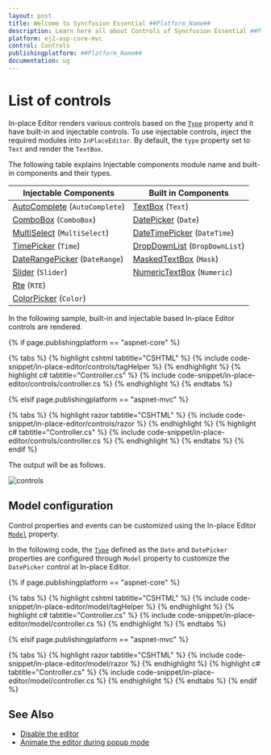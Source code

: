 ```yaml
---
layout: post
title: Welcome to Syncfusion Essential ##Platform_Name##
description: Learn here all about Controls of Syncfusion Essential ##Platform_Name## widgets based on HTML5 and jQuery.
platform: ej2-asp-core-mvc
control: Controls
publishingplatform: ##Platform_Name##
documentation: ug
---
```



# List of controls

In-place Editor renders various controls based on the [`Type`](https://help.syncfusion.com/cr/aspnetcore-js2/Syncfusion.EJ2.InPlaceEditor.InPlaceEditor.html#Syncfusion_EJ2_InPlaceEditor_InPlaceEditor_Type) property and it have built-in and injectable controls. To use injectable controls, inject the required modules into `InPlaceEditor`. By default, the `type` property set to `Text` and render the `TextBox`.

The following table explains Injectable components module name and built-in components and their types.

| **Injectable Components** | **Built in Components** |
|-----------------------|---------------------|
| [AutoComplete](../auto-complete/)  (`AutoComplete`)        | [TextBox](../textbox/)  (`Text`)             |
| [ComboBox](../combo-box/)  (`ComboBox`)              | [DatePicker](../datepicker/)  (`Date`)        |
| [MultiSelect](../multi-select/)   (`MultiSelect`)        | [DateTimePicker](../datetimepicker/)   (`DateTime`)     |
| [TimePicker](../timepicker/)   (`Time`)         | [DropDownList](../drop-down-list/)  (`DropDownList`)      |
| [DateRangePicker](../daterangepicker/)   (`DateRange`)       | [MaskedTextBox](../maskedtextbox/)   (`Mask`)      |
| [Slider](../slider/)   (`Slider`)             | [NumericTextBox](../numerictextbox/)   (`Numeric`)    |
| [Rte](../rich-text-editor/)     (`RTE`)              |                     |
| [ColorPicker](../color-picker/)    (`Color`)       |                     |

In the following sample, built-in and injectable based In-place Editor controls are rendered.

{% if page.publishingplatform == "aspnet-core" %}

{% tabs %}
{% highlight cshtml tabtitle="CSHTML" %}
{% include code-snippet/in-place-editor/controls/tagHelper %}
{% endhighlight %}
{% highlight c# tabtitle="Controller.cs" %}
{% include code-snippet/in-place-editor/controls/controller.cs %}
{% endhighlight %}
{% endtabs %}

{% elsif page.publishingplatform == "aspnet-mvc" %}

{% tabs %}
{% highlight razor tabtitle="CSHTML" %}
{% include code-snippet/in-place-editor/controls/razor %}
{% endhighlight %}
{% highlight c# tabtitle="Controller.cs" %}
{% include code-snippet/in-place-editor/controls/controller.cs %}
{% endhighlight %}
{% endtabs %}
{% endif %}



The output will be as follows.

![controls](./images/controls.PNG)

## Model configuration

Control properties and events can be customized using the In-place Editor [`Model`](https://help.syncfusion.com/cr/aspnetcore-js2/Syncfusion.EJ2.InPlaceEditor.InPlaceEditor.html#Syncfusion_EJ2_InPlaceEditor_InPlaceEditor_Model) property.

In the following code, the [`Type`](https://help.syncfusion.com/cr/aspnetcore-js2/Syncfusion.EJ2.InPlaceEditor.InPlaceEditor.html#Syncfusion_EJ2_InPlaceEditor_InPlaceEditor_Type) defined as the `Date` and `DatePicker` properties are configured through `Model` property to customize the `DatePicker` control at In-place Editor.

{% if page.publishingplatform == "aspnet-core" %}

{% tabs %}
{% highlight cshtml tabtitle="CSHTML" %}
{% include code-snippet/in-place-editor/model/tagHelper %}
{% endhighlight %}
{% highlight c# tabtitle="Controller.cs" %}
{% include code-snippet/in-place-editor/model/controller.cs %}
{% endhighlight %}
{% endtabs %}

{% elsif page.publishingplatform == "aspnet-mvc" %}

{% tabs %}
{% highlight razor tabtitle="CSHTML" %}
{% include code-snippet/in-place-editor/model/razor %}
{% endhighlight %}
{% highlight c# tabtitle="Controller.cs" %}
{% include code-snippet/in-place-editor/model/controller.cs %}
{% endhighlight %}
{% endtabs %}
{% endif %}



## See Also

* [Disable the editor](./how-to/disable-edit-mode/)
* [Animate the editor during popup mode](./how-to/custom-animation/)